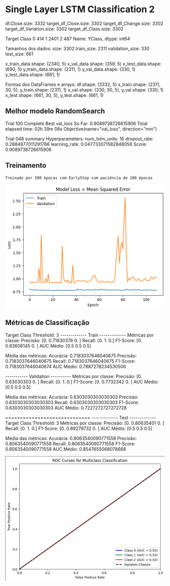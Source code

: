 # Single Layer LSTM Classification 2

df.Close.size: 3332
target_df_Close.size: 3302
target_df_Change.size: 3302
target_df_Variation.size: 3302
target_df_Class.size: 3302

Target Class
0     414
1    2401
2     487
Name: YClass, dtype: int64

Tamanhos dos dados:
size: 3302
train_size: 2311
validation_size: 330
test_size: 661

x_train_data.shape: (2340, 5)
x_val_data.shape: (359, 5)
x_test_data.shape: (690, 5)
y_train_data.shape: (2311, 1)
y_val_data.shape: (330, 1)
y_test_data.shape: (661, 1)

Formas dos DataFrames e arrays:
df.shape: (3332, 5)
x_train.shape: (2311, 30, 5), y_train.shape: (2311, 1)
x_val.shape: (330, 30, 5), y_val.shape: (330, 1)
x_test.shape: (661, 30, 5), y_test.shape: (661, 1)
## Melhor modelo RandomSearch

Trial 100 Complete 
Best val_loss So Far: 0.9089738726615906
Total elapsed time: 02h 39m 08s
Objective(name="val_loss", direction="min")

Trial 048 summary
Hyperparameters:
num_lstm_units: 16
dropout_rate: 0.2884877011291786
learning_rate: 0.047733071582848056
Score: 0.9089738726615906

## Treinamento 
    Treinado por 500 épocas com EarlyStop com paciência de 100 épocas

![Alt text](./img/loss2.png)

## Métricas de Classificação
Target Class Threshold: 3
------------- Train -------------
Métricas por classe:
Precisão: [0.         0.71830376 0.        ]
Recall: [0. 1. 0.]
F1-Score: [0.         0.83606145 0.        ]
AUC Médio: [0.5 0.5 0.5]

Média das métricas:
Acurácia: 0.7183037646040675
Precisão: 0.7183037646040675
Recall: 0.7183037646040675
F1-Score: 0.7183037646040674
AUC Médio: 0.7887278234530506

----------- Validation ----------
Métricas por classe:
Precisão: [0.         0.63030303 0.        ]
Recall: [0. 1. 0.]
F1-Score: [0.        0.7732342 0.       ]
AUC Médio: [0.5 0.5 0.5]

Média das métricas:
Acurácia: 0.6303030303030303
Precisão: 0.6303030303030303
Recall: 0.6303030303030303
F1-Score: 0.6303030303030303
AUC Médio: 0.7227272727272728

=============================
------------- Test -------------
Target Class Threshold: 3
Métricas por classe:
Precisão: [0.         0.80635401 0.        ]
Recall: [0. 1. 0.]
F1-Score: [0.         0.89279732 0.        ]
AUC Médio: [0.5 0.5 0.5]

Média das métricas:
Acurácia: 0.8063540090771558
Precisão: 0.8063540090771558
Recall: 0.8063540090771558
F1-Score: 0.8063540090771558
AUC Médio: 0.8547655068078668


![Alt text](./img/auc2.png)